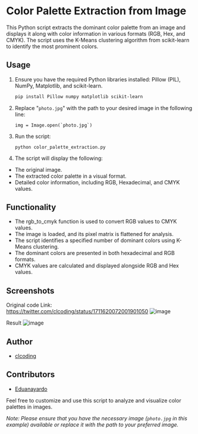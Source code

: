 # Color Palette Extraction from Image

This Python script extracts the dominant color palette from an image and displays it along with color information in various formats (RGB, Hex, and CMYK). The script uses the K-Means clustering algorithm from scikit-learn to identify the most prominent colors.

## Usage

1. Ensure you have the required Python libraries installed: Pillow (PIL), NumPy, Matplotlib, and scikit-learn.
   ```bash
   pip install Pillow numpy matplotlib scikit-learn

2. Replace "`photo.jpg`" with the path to your desired image in the following line:
   ```phyton
   img = Image.open(`photo.jpg`)
3. Run the script:
   ```phyton
   python color_palette_extraction.py
4. The script will display the following:
  - The original image.
  - The extracted color palette in a visual format.
  - Detailed color information, including RGB, Hexadecimal, and CMYK values.

## Functionality
- The rgb_to_cmyk function is used to convert RGB values to CMYK values.
- The image is loaded, and its pixel matrix is flattened for analysis.
- The script identifies a specified number of dominant colors using K-Means clustering.
- The dominant colors are presented in both hexadecimal and RGB formats.
- CMYK values are calculated and displayed alongside RGB and Hex values.

## Screenshots
  Original code
  Link: https://twitter.com/clcoding/status/1711620072001901050
  ![image](https://github.com/eduanayardo/extract-color/assets/868883/dcb23d11-64b7-427d-9450-9bd38047ac3e)

  Result
  ![image](https://github.com/eduanayardo/extract-color/assets/868883/9f97260b-0107-4815-83f8-175d800d5654)

## Author
- [clcoding](https://twitter.com/clcoding)

## Contributors
- [Eduanayardo](https://github.com/eduanayardo)


Feel free to customize and use this script to analyze and visualize color palettes in images.

*Note: Please ensure that you have the necessary image (`photo.jpg` in this example) available or replace it with the path to your preferred image.*
